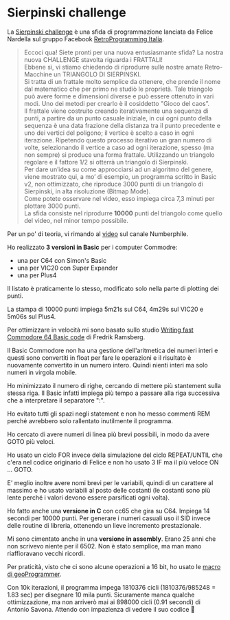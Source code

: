# Sierpinski challenge

La [Sierpinski challenge](https://www.facebook.com/groups/retroprogramming/posts/879754189371504) è una sfida di programmazione lanciata da Felice Nardella sul gruppo Facebook [RetroProgramming Italia](https://www.facebook.com/groups/retroprogramming/).

> Eccoci qua! Siete pronti per una nuova entusiasmante sfida? La nostra nuova CHALLENGE stavolta riguarda i FRATTALI!  
> Ebbene sì, vi stiamo chiedendo di riprodurre sulle nostre amate Retro-Macchine un TRIANGOLO DI SIERPINSKI.  
> Si tratta di un frattale molto semplice da ottenere, che prende il nome dal matematico che per primo ne studiò le proprietà. Tale triangolo può avere forme e dimensioni diverse e può essere ottenuto in vari modi. Uno dei metodi per crearlo è il cosiddetto "Gioco del caos”.  
> Il frattale viene costruito creando iterativamente una sequenza di punti, a partire da un punto casuale iniziale, in cui ogni punto della sequenza è una data frazione della distanza tra il punto precedente e uno dei vertici del poligono; il vertice è scelto a caso in ogni iterazione. Ripetendo questo processo iterativo un gran numero di volte, selezionando il vertice a caso ad ogni iterazione, spesso (ma non sempre) si produce una forma frattale. Utilizzando un triangolo regolare e il fattore 1/2 si otterrà un triangolo di Sierpinski.  
> Per dare un’idea su come approcciarsi ad un algoritmo del genere, viene mostrato qui, a mo’ di esempio, un programma scritto in Basic v2, non ottimizzato, che riproduce 3000 punti di un triangolo di Sierpinski, in alta risoluzione (Bitmap Mode).  
> Come potete osservare nel video, esso impiega circa 7,3 minuti per plottare 3000 punti.  
> La sfida consiste nel riprodurre **10000** punti del triangolo come quello del video, nel minor tempo possibile.

Per un po' di teoria, vi rimando al [video](https://www.youtube.com/watch?v=kbKtFN71Lfs) sul canale Numberphile.

Ho realizzato **3 versioni in Basic** per i computer Commodre:
- una per C64 con Simon's Basic
- una per VIC20 con Super Expander
- una per Plus4

Il listato è praticamente lo stesso, modificato solo nella parte di plotting dei punti.

La stampa di 10000 punti impiega 5m21s sul C64, 4m29s sul VIC20 e 5m06s sul Plus4.

Per ottimizzare in velocità mi sono basato sullo studio [Writing fast Commodore 64 Basic code](http://microheaven.com/FastC64Basic/index.html) di Fredrik Ramsberg.

Il Basic Commodore non ha una gestione dell'aritmetica dei numeri interi e questi sono convertiti in float per fare le operazioni e il risultato è nuovamente convertito in un numero intero. Quindi nienti interi ma solo numeri in virgola mobile.

Ho minimizzato il numero di righe, cercando di mettere più stantement sulla stessa riga. Il Basic infatti impiega più tempo a passare alla riga successiva che a interpretare il separatore ":". 

Ho evitato tutti gli spazi negli statement e non ho messo commenti REM perché avrebbero solo rallentato inutilmente il programma.

Ho cercato di avere numeri di linea più brevi possibili, in modo da avere GOTO più veloci.

Ho usato un ciclo FOR invece della simulazione del ciclo REPEAT/UNTIL che c'era nel codice originario di Felice e non ho usato 3 IF ma il più veloce ON ... GOTO.

E' meglio inoltre avere nomi brevi per le variabili, quindi di un carattere al massimo e ho usato variabili al posto delle costanti (le costanti sono più lente perché i valori devono essere parsificati ogni volta).

Ho fatto anche una **versione in C** con cc65 che gira su C64. Impiega 14 secondi per 10000 punti. Per generare i numeri casuali uso il SID invece delle routine di libreria, ottenendo un lieve incremento prestazionale.

Mi sono cimentato anche in una **versione in assembly**. Erano 25 anni che non scrivevo niente per il 6502. Non è stato semplice, ma man mano riaffioravano vecchi ricordi. 

Per praticità, visto che ci sono alcune operazioni a 16 bit, ho usato le [macro di geoProgrammer](https://thornton2.com/programming/geos/geoprogrammer-macros.html).

Con 10k iterazioni, il programma impega 1810376 cicli (1810376/985248 = 1.83 sec) per disegnare 10 mila punti. Sicuramente manca qualche ottimizzazione, ma non arriverò mai ai 898000 cicli (0.91 secondi) di Antonio Savona. Attendo con impazienza di vedere il suo codice 🙂


